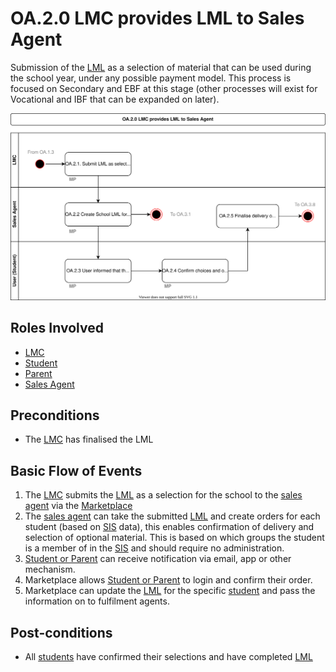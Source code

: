 # OA.2.0 LMC provides LML to Sales Agent

Submission of the [LML](../glossary.md) as a selection of material that can be used during the school year, under any possible payment model.  This process is focused on Secondary and EBF at this stage (other processes will exist for Vocational and IBF that can be expanded on later).

![Process Diagram](../diagrams/process-diagrams-OA.2.0.svg)

## Roles Involved

  - [LMC](../roles/lmc.md)
  - [Student](../roles/buyer.md)
  - [Parent](../roles/buyer.md)
  - [Sales Agent](../roles/sales-agent.md)

## Preconditions

  - The [LMC](../roles/lmc.md) has finalised the LML

## Basic Flow of Events

1. The [LMC](../roles/lmc.md) submits the [LML](../glossary.md) as a selection for the school to the [sales agent](../roles/sales-agent.md) via the [Marketplace](../services/marketplace.md)
2. The [sales agent](../roles/sales-agent.md) can take the submitted [LML](../glossary.md) and create orders for each student (based on [SIS](../services/sis.md) data), this enables confirmation of delivery and selection of optional material.  This is based on which groups the student is a member of in the [SIS](../services/school-information-system.md) and should require no administration.
3. [Student or Parent](../roles/buyer.md) can receive notification via email, app or other mechanism.
4. Marketplace allows [Student or Parent](../roles/buyer.md) to login and confirm their order.
5. Marketplace can update the [LML](../glossary.md) for the specific [student](../roles/buyer.md) and pass the information on to fulfilment agents.

## Post-conditions

  - All [students](../roles/buyer.md) have confirmed their selections and have completed [LML](../glossary.md)
